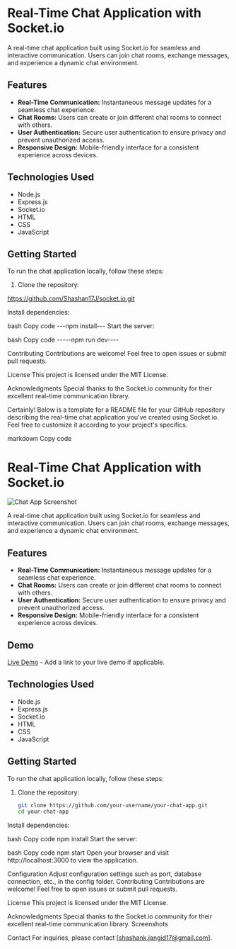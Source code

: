 # Real-Time Chat Application with Socket.io

A real-time chat application built using Socket.io for seamless and interactive communication. Users can join chat rooms, exchange messages, and experience a dynamic chat environment.

## Features

- **Real-Time Communication:** Instantaneous message updates for a seamless chat experience.
- **Chat Rooms:** Users can create or join different chat rooms to connect with others.
- **User Authentication:** Secure user authentication to ensure privacy and prevent unauthorized access.
- **Responsive Design:** Mobile-friendly interface for a consistent experience across devices.

## Technologies Used

- Node.js
- Express.js
- Socket.io
- HTML
- CSS
- JavaScript

## Getting Started

To run the chat application locally, follow these steps:

1. Clone the repository:
   
https://github.com/Shashan17J/socket.io.git

Install dependencies:

bash
Copy code
---npm install---
Start the server:

bash
Copy code
-----npm run dev----

Contributing
Contributions are welcome! Feel free to open issues or submit pull requests.

License
This project is licensed under the MIT License.

Acknowledgments
Special thanks to the Socket.io community for their excellent real-time communication library.


Certainly! Below is a template for a README file for your GitHub repository describing the real-time chat application you've created using Socket.io. Feel free to customize it according to your project's specifics.

markdown
Copy code
# Real-Time Chat Application with Socket.io

![Chat App Screenshot](./screenshots/chat-app.png)

A real-time chat application built using Socket.io for seamless and interactive communication. Users can join chat rooms, exchange messages, and experience a dynamic chat environment.

## Features

- **Real-Time Communication:** Instantaneous message updates for a seamless chat experience.
- **Chat Rooms:** Users can create or join different chat rooms to connect with others.
- **User Authentication:** Secure user authentication to ensure privacy and prevent unauthorized access.
- **Responsive Design:** Mobile-friendly interface for a consistent experience across devices.

## Demo

[Live Demo](#) - Add a link to your live demo if applicable.

## Technologies Used

- Node.js
- Express.js
- Socket.io
- HTML
- CSS
- JavaScript

## Getting Started

To run the chat application locally, follow these steps:

1. Clone the repository:

   ```bash
   git clone https://github.com/your-username/your-chat-app.git
   cd your-chat-app
Install dependencies:

bash
Copy code
npm install
Start the server:

bash
Copy code
npm start
Open your browser and visit http://localhost:3000 to view the application.

Configuration
Adjust configuration settings such as port, database connection, etc., in the config folder.
Contributing
Contributions are welcome! Feel free to open issues or submit pull requests.

License
This project is licensed under the MIT License.

Acknowledgments
Special thanks to the Socket.io community for their excellent real-time communication library.
Screenshots


Contact
For inquiries, please contact [shashank.jangid17@gmail.com].
